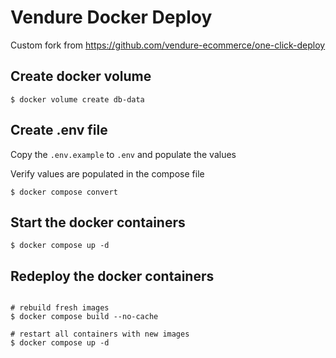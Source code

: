 # Vendure Docker Deploy

Custom fork from https://github.com/vendure-ecommerce/one-click-deploy

## Create docker volume
```
$ docker volume create db-data
```

## Create .env file
Copy the `.env.example` to `.env` and populate the values

Verify values are populated in the compose file
```
$ docker compose convert
```

## Start the docker containers
```
$ docker compose up -d
```

## Redeploy the docker containers
```

# rebuild fresh images
$ docker compose build --no-cache

# restart all containers with new images
$ docker compose up -d
```